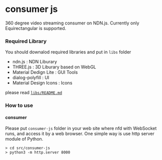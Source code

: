 consumer js
===
360 degree video streaming consumer on NDN.js. Currently only Equirectangular is supported.

### Required Library

You should downalod required libraries and put in `libs` folder

- ndn.js   : NDN Liburary
- THREE.js : 3D Liburary based on WebGL
- Material Dedign Lite : GUI Tools
- dialog-polyfill : UI
- Material Design Icons : Icons 

please read [`libs/README.md`](/src/consumer-js/libs/README.md)

### How to use
#### consumer

Please put `consumer-js` folder in your web site where nfd with WebSocket runs, and access it by a web browser.
One simple way is use http server module of Python.

```
> cd src/consumer-js
> python3 -m http.server 8000
```

